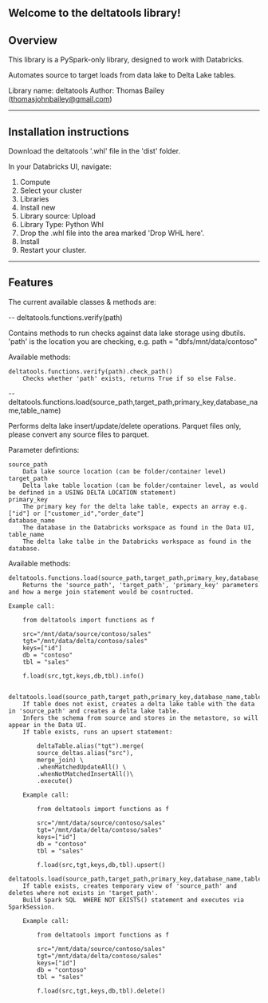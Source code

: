 Welcome to the deltatools library!
--------------
Overview
--------------

This library is a PySpark-only library, designed to work with Databricks. 

Automates source to target loads from data lake to Delta Lake tables.

Library name: deltatools
Author: Thomas Bailey (thomasjohnbailey@gmail.com)

-------------------------------
Installation instructions
-------------------------------


Download the deltatools '.whl' file in the 'dist' folder.  

In your Databricks UI, navigate:

1. Compute
2. Select your cluster
3. Libraries
4. Install new
5. Library source: Upload
6. Library Type: Python Whl
7. Drop the .whl file into the area marked 'Drop WHL here'.
8. Install
9. Restart your cluster.

--------------
Features 
--------------

The current available classes & methods are:

-- deltatools.functions.verify(path)

Contains methods to run checks against data lake storage using dbutils.
'path' is the location you are checking, e.g. path = "dbfs/mnt/data/contoso"

Available methods:

    deltatools.functions.verify(path).check_path() 
        Checks whether 'path' exists, returns True if so else False.

-- deltatools.functions.load(source_path,target_path,primary_key,database_name,table_name)

Performs delta lake insert/update/delete operations.  Parquet files only, please convert any source files to parquet.

Parameter defintions:

    source_path
        Data lake source location (can be folder/container level)
    target_path
        Delta lake table location (can be folder/container level, as would be defined in a USING DELTA LOCATION statement)
    primary_key
        The primary key for the delta lake table, expects an array e.g. ["id"] or ["customer_id","order_date"]
    database_name
        The database in the Databricks workspace as found in the Data UI,
    table_name
        The delta lake talbe in the Databricks workspace as found in the database.

Available methods:

    deltatools.functions.load(source_path,target_path,primary_key,database_name,table_name).info()
        Returns the 'source_path', 'target_path', 'primary_key' parameters and how a merge join statement would be cosntructed.

    Example call:

        from deltatools import functions as f

        src="/mnt/data/source/contoso/sales"
        tgt="/mnt/data/delta/contoso/sales"
        keys=["id"]
        db = "contoso"
        tbl = "sales"

        f.load(src,tgt,keys,db,tbl).info()


    deltatools.load(source_path,target_path,primary_key,database_name,table_name).upsert()
        If table does not exist, creates a delta lake table with the data in 'source_path' and creates a delta lake table.  
        Infers the schema from source and stores in the metastore, so will appear in the Data UI.
        If table exists, runs an upsert statement:
            
            deltaTable.alias("tgt").merge(
            source_deltas.alias("src"),
            merge_join) \
            .whenMatchedUpdateAll() \
            .whenNotMatchedInsertAll()\
            .execute()

        Example call:

            from deltatools import functions as f

            src="/mnt/data/source/contoso/sales"
            tgt="/mnt/data/delta/contoso/sales"
            keys=["id"]
            db = "contoso"
            tbl = "sales"

            f.load(src,tgt,keys,db,tbl).upsert()

    deltatools.load(source_path,target_path,primary_key,database_name,table_name).delete()
        If table exists, creates temporary view of 'source_path' and deletes where not exists in 'target_path'.
        Build Spark SQL  WHERE NOT EXISTS() statement and executes via SparkSession.

        Example call:

            from deltatools import functions as f

            src="/mnt/data/source/contoso/sales"
            tgt="/mnt/data/delta/contoso/sales"
            keys=["id"]
            db = "contoso"
            tbl = "sales"

            f.load(src,tgt,keys,db,tbl).delete()

